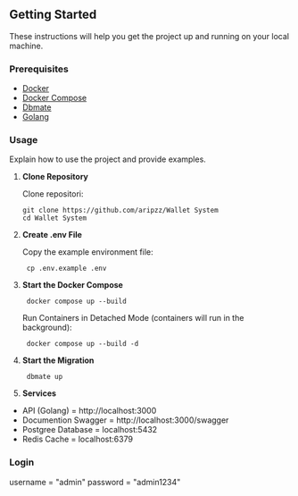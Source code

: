 ## Getting Started

These instructions will help you get the project up and running on your local machine.

### Prerequisites

- [Docker](https://www.docker.com/get-started)
- [Docker Compose](https://docs.docker.com/compose/)
- [Dbmate](https://github.com/amacneil/dbmate)
- [Golang](https://go.dev/dl/)

### Usage

Explain how to use the project and provide examples.
1. **Clone Repository**

   Clone repositori:

   ```shell
   git clone https://github.com/aripzz/Wallet System
   cd Wallet System
    ```

2. **Create .env File**

   Copy the example environment file:

   ```shell
    cp .env.example .env
    ```

3. **Start the Docker Compose**

   ```shell
    docker compose up --build
    ```
   Run Containers in Detached Mode (containers will run in the background):
   ```shell
    docker compose up --build -d
    ```

4. **Start the Migration**
   ```shell
    dbmate up
    ```

5. **Services**
- API (Golang)          = http://localhost:3000
- Documention Swagger   = http://localhost:3000/swagger 
- Postgree Database     = localhost:5432
- Redis Cache           = localhost:6379

### Login
username = "admin"
password = "admin1234"
